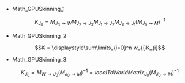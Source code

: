 - Math_GPUSkinning_1
```math
K_{J_0} = M_{J_3 \rightarrow W}M_{J_2 \rightarrow J_3}M_{J_1 \rightarrow J_2}M_{J_0 \rightarrow J_1}(M_{J_0 \rightarrow M})^{-1}
```

- Math_GPUSkinning_2
```math
K = \displaystyle\sum\limits_{i=0}^n w_{i}K_{i}
```

- Math_GPUSkinning_3
```math
K_{J_0} = M_{W \rightarrow J_0}(M_{J_0 \rightarrow M})^{-1} = localToWorldMatrix_{J_0}(M_{J_0 \rightarrow M})^{-1}
```